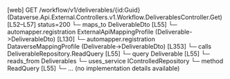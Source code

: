 [web] GET /workflow/v1/deliverables/{id:Guid}  (Dataverse.Api.External.Controllers.v1.Workflow.DeliverablesController.Get)  [L52–L57] status=200
  └─ maps_to DeliverableDto [L55]
    └─ automapper.registration ExternalApiMappingProfile (Deliverable->DeliverableDto) [L130]
    └─ automapper.registration DataverseMappingProfile (Deliverable->DeliverableDto) [L353]
  └─ calls DeliverableRepository.ReadQuery [L55]
  └─ query Deliverable [L55]
    └─ reads_from Deliverables
  └─ uses_service IControlledRepository<Deliverable>
    └─ method ReadQuery [L55]
      └─ ... (no implementation details available)

